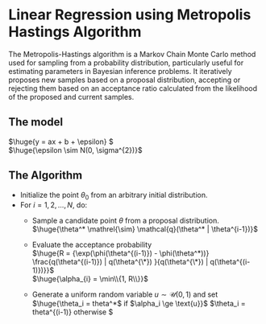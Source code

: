 # Linear Regression using Metropolis Hastings Algorithm

The Metropolis-Hastings algorithm is a Markov Chain Monte Carlo method used for sampling from a probability distribution, particularly useful for estimating parameters in Bayesian inference problems. It iteratively proposes new samples based on a proposal distribution, accepting or rejecting them based on an acceptance ratio calculated from the likelihood of the proposed and current samples.

## The model
$\huge{y = ax + b + \epsilon} $  
$\huge{\epsilon \sim N(0, \sigma^{2})}$ 

## The Algorithm
* Initialize the point $\theta_{0}$ from an arbitrary initial distribution.
* For $i = 1, 2, \ldots, N$, do:
  * Sample a candidate point $\theta$ from a proposal distribution.\
    $\huge{\theta^* \mathrel{\sim} \mathcal{q}(\theta^* | \theta^{i-1})}$
  * Evaluate the acceptance probability\
    $\huge{R = {\exp(\phi(\theta^{(i-1)}) - \phi(\theta^*))} \frac{q(\theta^{(i-1)}) | q(\theta^{\*}) }{q(\theta^{\*}) | q(\theta^{(i-1)})}}$\
    $\huge{\alpha_{i} = \min\\{1, R\\}}$

  * Generate a uniform random variable $u \mathrel{\sim} \mathcal{U}(0,1)$ and set\
    $\huge{\theta_i = theta^*$ if $\alpha_i \ge \text{u}}$
    $\theta_i = theta^{(i-1)} otherwise $  
   







    

